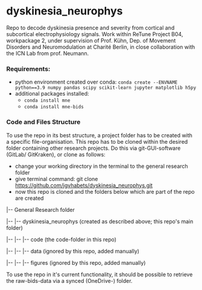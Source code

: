# dyskinesia_neurophys

Repo to decode dyskinesia presence and severity from cortical and subcortical electrophysiology signals.
Work within ReTune Project B04, workpackage 2, under supervision of Prof. Kühn, Dep. of Movement
Disorders and Neuromodulation at Charité Berlin, in close collaboration with the ICN Lab
from prof. Neumann.

### Requirements:
- python environment created over conda:
 `conda create --ENVNAME python==3.9 numpy pandas scipy scikit-learn jupyter matplotlib h5py`
- additional packages installed:
  - `conda install mne`
  - `conda install mne-bids`


### Code and Files Structure
To use the repo in its best structure, a project folder has to be created with
a specific file-organisation.
This repo has to be cloned within the desired folder containing other research projects.
Do this via git-GUI-software (GitLab/ GitKraken), or clone as follows:
- change your working directory in the terminal to the general research folder
- give terminal command: git clone https://github.com/jgvhabets/dyskinesia_neurophys.git
- now this repo is cloned and the folders below which are part of the repo are created

|-- General Research folder

|-- |-- dyskinesia_neurophys (created as described above; this repo's main folder)

|-- |-- |-- code (the code-folder in this repo)

|-- |-- |-- data (ignored by this repo, added manually)

|-- |-- |-- figures (ignored by this repo, added manually)

To use the repo in it's current functionality, it should be possible to retrieve the
raw-bids-data via a synced (OneDrive-) folder. 
